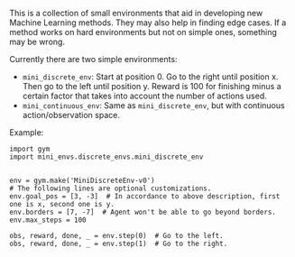 This is a collection of small environments that aid in developing new Machine Learning methods.
They may also help in finding edge cases. If a method works on hard environments but not on simple ones, something may be wrong.

Currently there are two simple environments:
* `mini_discrete_env`: Start at position 0. Go to the right until position x. Then go to the left until position y. Reward is 100 for finishing minus a certain factor that takes into account the number of actions used.
* `mini_continuous_env`: Same as `mini_discrete_env`, but with continuous action/observation space.

Example:

```
import gym
import mini_envs.discrete_envs.mini_discrete_env


env = gym.make('MiniDiscreteEnv-v0')
# The following lines are optional customizations.
env.goal_pos = [3, -3]  # In accordance to above description, first one is x, second one is y.
env.borders = [7, -7]  # Agent won't be able to go beyond borders.
env.max_steps = 100

obs, reward, done, _ = env.step(0)  # Go to the left.
obs, reward, done, _ = env.step(1)  # Go to the right.
```
